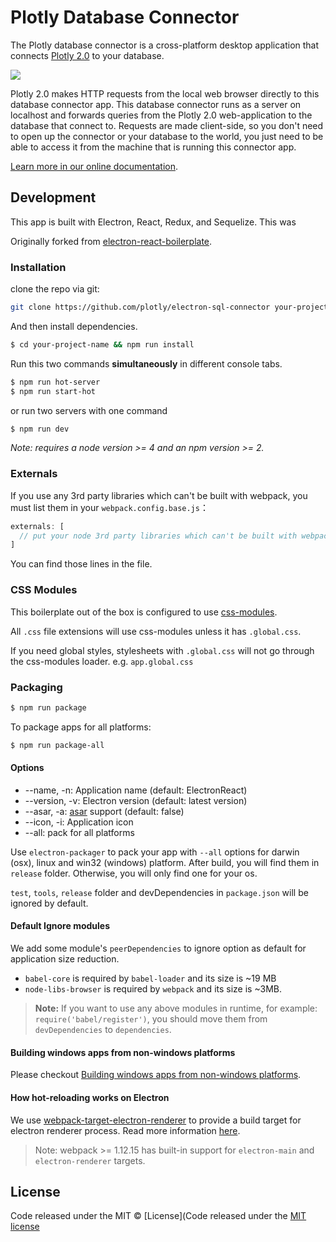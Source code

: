 # Plotly Database Connector

The Plotly database connector is a cross-platform desktop application that connects [Plotly 2.0](https://plot.ly/alpha/workspace) to your database.

![](http://i.imgur.com/Agd1Uat.gif)

Plotly 2.0 makes HTTP requests from the local web browser directly to this database connector app. This database connector runs as a server on localhost and forwards queries from the Plotly 2.0 web-application to the database that connect to. Requests are made client-side, so you don't need to open up the connector or your database to the world, you just need to be able to access it from the machine that is running this connector app.

[Learn more in our online documentation](help.plot.ly/database-connectors/).

## Development

This app is built with Electron, React, Redux, and Sequelize.  This was

Originally forked from [electron-react-boilerplate](https://github.com/chentsulin/electron-react-boilerplate).


### Installation

clone the repo via git:

```bash
git clone https://github.com/plotly/electron-sql-connector your-project-name
```

And then install dependencies.

```bash
$ cd your-project-name && npm run install
```

Run this two commands __simultaneously__ in different console tabs.

```bash
$ npm run hot-server
$ npm run start-hot
```

or run two servers with one command

```bash
$ npm run dev
```

*Note: requires a node version >= 4 and an npm version >= 2.*

### Externals

If you use any 3rd party libraries which can't be built with webpack, you must list them in your `webpack.config.base.js`：

```javascript
externals: [
  // put your node 3rd party libraries which can't be built with webpack here (mysql, mongodb, and so on..)
]
```

You can find those lines in the file.


### CSS Modules

This boilerplate out of the box is configured to use [css-modules](https://github.com/css-modules/css-modules).

All `.css` file extensions will use css-modules unless it has `.global.css`.

If you need global styles, stylesheets with `.global.css` will not go through the
css-modules loader. e.g. `app.global.css`


### Packaging

```bash
$ npm run package
```

To package apps for all platforms:

```bash
$ npm run package-all
```

#### Options

- --name, -n: Application name (default: ElectronReact)
- --version, -v: Electron version (default: latest version)
- --asar, -a: [asar](https://github.com/atom/asar) support (default: false)
- --icon, -i: Application icon
- --all: pack for all platforms

Use `electron-packager` to pack your app with `--all` options for darwin (osx), linux and win32 (windows) platform. After build, you will find them in `release` folder. Otherwise, you will only find one for your os.

`test`, `tools`, `release` folder and devDependencies in `package.json` will be ignored by default.

#### Default Ignore modules

We add some module's `peerDependencies` to ignore option as default for application size reduction.

- `babel-core` is required by `babel-loader` and its size is ~19 MB
- `node-libs-browser` is required by `webpack` and its size is ~3MB.

> **Note:** If you want to use any above modules in runtime, for example: `require('babel/register')`, you should move them from `devDependencies` to `dependencies`.

#### Building windows apps from non-windows platforms

Please checkout [Building windows apps from non-windows platforms](https://github.com/maxogden/electron-packager#building-windows-apps-from-non-windows-platforms).

#### How hot-reloading works on Electron

We use [webpack-target-electron-renderer](https://github.com/chentsulin/webpack-target-electron-renderer) to provide a build target for electron renderer process. Read more information [here](https://github.com/chentsulin/webpack-target-electron-renderer#how-this-module-works).

> Note: webpack >= 1.12.15 has built-in support for `electron-main` and `electron-renderer` targets.

## License
Code released under the MIT © [License](Code released under the [MIT license](https://github.com/plotly/plotly-sql-connector/blob/master/LICENSE)
